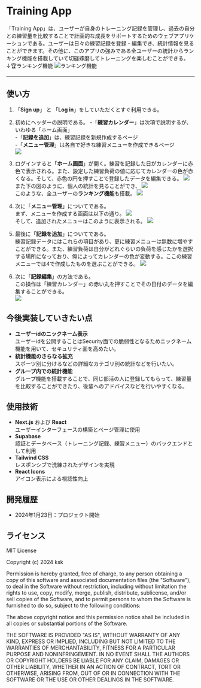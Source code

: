 # Training App

 「Training App」は、ユーザーが自身のトレーニング記録を管理し、過去の自分との練習量を比較することで計画的な成長をサポートするためのウェブアプリケーションである。ユーザーは日々の練習記録を登録・編集でき、統計情報を見ることができます。その他に、このアプリの強みである全ユーザーの統計からランキング機能を搭載していて切磋琢磨してトレーニングを楽しむことができる。    
↓🏆ランキング機能
![ランキング機能](public/image/image.png)

****
## 使い方
1. 「**Sign up**」 と 「**Log in**」をしていただくとすぐ利用できる。  

1. 初めにヘッダーの説明である。
-「**練習カレンダー**」は次項で説明するが、いわゆる「ホーム画面」  
-「**記録を追加**」は、練習記録を新規作成するページ  
-「**メニュー管理**」は各自で好きな練習メニューを作成できるページ  
![](public/image/image2.png)  

1. ログインすると「**ホーム画面**」が開く。練習を記録した日がカレンダーに赤色で表示される。また、設定した練習負荷の値に応じてカレンダーの色が赤くなる。そして、赤色の円を押すことで登録したデータを編集できる。
![](public/image/image3.png)  
また下の図のように、個人の統計を見ることができ、
![](public/image/image4.png)  
このような、全ユーザーの**ランキング機能**も搭載。
![](public/image/image.png)  
1. 次に「**メニュー管理**」についてである。  
まず、メニューを作成する画面は以下の通り。
![](public/image/image5.png)  
そして、追加されたメニューはこのように表示される。
![](public/image/image6.png)  
1. 最後に「**記録を追加**」についてである。  
練習記録データにはこれらの項目があり、更に練習メニューは無数に増やすことができる。また、練習負荷は自分がどれぐらいの負荷を感じたかを選択する場所になっており、俺によってカレンダーの色が変動する。ここの練習メニューでは4で作成したものを選ぶことができる。
![](public/image/image7.png)  
1. 次に「**記録編集**」の方法である。  
この操作は「練習カレンダー」の赤い丸を押すことでその日付のデータを編集することができる。  
![](public/image/image8.png)  

## 今後実装していきたい点
- **ユーザーidのニックネーム表示**  
ユーザーidを公開することはSecurity面での脆弱性となるためニックネーム機能を用いて、セキュリティ面を高めたい。
- **統計機能のさらなる拡充**  
スポーツ別に分けるなどの詳細なカテゴリ別の統計などを行いたい。
- **グループ内での統計機能**  
グループ機能を搭載することで、同じ部活の人に登録してもらって、練習量を比較することができたり、後輩へのアドバイスなどを行いやすくなる。

## 使用技術  
- **Next.js** および **React**  
  ユーザーインターフェースの構築とページ管理に使用
- **Supabase**  
  認証とデータベース（トレーニング記録、練習メニュー）のバックエンドとして利用
- **Tailwind CSS**  
  レスポンシブで洗練されたデザインを実現
- **React Icons**  
  アイコン表示による視認性向上


## 開発履歴

- 2024年1月23日：プロジェクト開始

## ライセンス

MIT License

Copyright (c) 2024 ksk

Permission is hereby granted, free of charge, to any person obtaining a copy
of this software and associated documentation files (the "Software"), to deal
in the Software without restriction, including without limitation the rights
to use, copy, modify, merge, publish, distribute, sublicense, and/or sell
copies of the Software, and to permit persons to whom the Software is
furnished to do so, subject to the following conditions:

The above copyright notice and this permission notice shall be included in all
copies or substantial portions of the Software.

THE SOFTWARE IS PROVIDED "AS IS", WITHOUT WARRANTY OF ANY KIND, EXPRESS OR
IMPLIED, INCLUDING BUT NOT LIMITED TO THE WARRANTIES OF MERCHANTABILITY,
FITNESS FOR A PARTICULAR PURPOSE AND NONINFRINGEMENT. IN NO EVENT SHALL THE
AUTHORS OR COPYRIGHT HOLDERS BE LIABLE FOR ANY CLAIM, DAMAGES OR OTHER
LIABILITY, WHETHER IN AN ACTION OF CONTRACT, TORT OR OTHERWISE, ARISING FROM,
OUT OF OR IN CONNECTION WITH THE SOFTWARE OR THE USE OR OTHER DEALINGS IN THE
SOFTWARE.